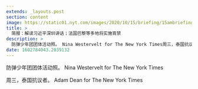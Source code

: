 ```yaml
--- 
extends: _layouts.post 
section: content 
image: https://static01.nyt.com/images/2020/10/15/briefing/15ambriefing-asia-slide-JMOO/15ambriefing-asia-slide-JMOO-articleLarge.jpg 
title: > 
  简报：解读习近平深圳讲话；法国巴黎等多地将实施宵禁 
description: > 
  防弹少年团团体活动照。 Nina Westervelt for The New York Times周三，泰国抗议者。 Adam Dean for The New York Times 
date: 1602784043.2039132 
--- 
```

防弹少年团团体活动照。 Nina Westervelt for The New York Times

周三，泰国抗议者。 Adam Dean for The New York Times